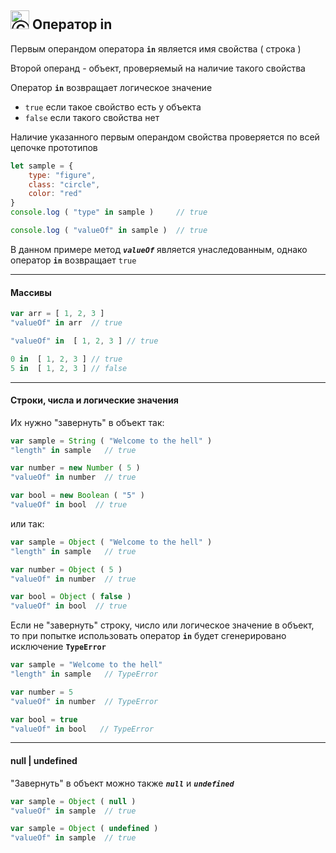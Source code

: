 ## <img src="https://avatars2.githubusercontent.com/u/19735284?s=40&v=4" width="30" title="Ⓒ Irina Fylyppova ( garevna ) 2019"/> Оператор in

Первым операндом оператора **`in`** является имя свойства ( строка )

Второй операнд - объект, проверяемый на наличие такого свойства

Оператор **`in`** возвращает логическое значение

* `true` если такое свойство есть у объекта
* `false` если такого свойства нет

Наличие указанного первым операндом свойства проверяется по всей цепочке прототипов

```javascript
let sample = {
    type: "figure",
    class: "circle",
    color: "red"
}
console.log ( "type" in sample )     // true

console.log ( "valueOf" in sample )  // true
```

В данном примере метод **_`valueOf`_** является унаследованным, однако оператор **`in`** возвращает `true`

***

#### Массивы

```javascript
var arr = [ 1, 2, 3 ]
"valueOf" in arr  // true

"valueOf" in  [ 1, 2, 3 ] // true

0 in  [ 1, 2, 3 ] // true
5 in  [ 1, 2, 3 ] // false
```

***

#### Строки, числа и логические значения

Их нужно "завернуть" в объект так:

```javascript
var sample = String ( "Welcome to the hell" )
"length" in sample   // true

var number = new Number ( 5 )
"valueOf" in number  // true

var bool = new Boolean ( "5" )
"valueOf" in bool  // true
```

или так:

```javascript
var sample = Object ( "Welcome to the hell" )
"length" in sample   // true

var number = Object ( 5 )
"valueOf" in number  // true

var bool = Object ( false )
"valueOf" in bool  // true
```

Если не "завернуть" строку, число или логическое значение в объект, то при попытке использовать оператор **`in`** будет сгенерировано исключение **`TypeError`**

```javascript
var sample = "Welcome to the hell"
"length" in sample   // TypeError

var number = 5
"valueOf" in number  // TypeError

var bool = true
"valueOf" in bool   // TypeError
```

***

#### null | undefined

"Завернуть" в объект можно также **_`null`_** и **_`undefined`_**

```javascript
var sample = Object ( null )
"valueOf" in sample  // true

var sample = Object ( undefined )
"valueOf" in sample  // true
```
